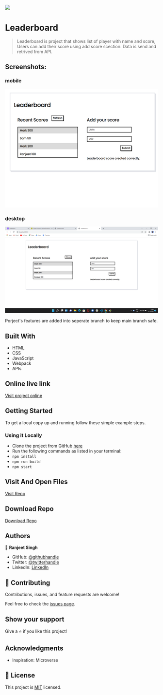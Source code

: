 ![](https://img.shields.io/badge/thecodechaser-blueviolet)

# Leaderboard

> Leaderboard is project that shows list of player with name and score, Users can add their score using add score scection. Data is send and retrived from API.

## Screenshots:

### mobile

![screenshot](./src/images/Screenshot1.png)

### desktop

![screenshot](./src/images/Screenshot2.png)

Porject's features are added into seperate branch to keep main branch safe.

## Built With

- HTML
- CSS
- JavaScript
- Webpack
- APIs

## Online live link

[Visit project online](https://thecodechaser.github.io/leaderboard/dist/)

## Getting Started

To get a local copy up and running follow these simple example steps.

### Using it Locally
- Clone the project from GitHub [here](git@github.com:thecodechaser/leaderboard.git)
- Run the following commands as listed in your terminal:
- `npm install`
- `npm run build`
- `npm start`

## Visit And Open Files

[Visit Repo](https://github.com/thecodechaser/leaderboard)

## Download Repo

[Download Repo](https://github.com/thecodechaser/leaderboard/archive/refs/heads/dev.zip)

## Authors

👤 **Ranjeet Singh**

- GitHub: [@githubhandle](https://github.com/thecodechaser)
- Twitter: [@twitterhandle](https://twitter.com/thecodechaser)
- LinkedIn: [LinkedIn](https://linkedin.com/in/thecodechaser)

## 🤝 Contributing

Contributions, issues, and feature requests are welcome!

Feel free to check the [issues page](https://github.com/thecodechaser/leaderboard/issues).

## Show your support

Give a ⭐️ if you like this project!

## Acknowledgments

- Inspiration: Microverse

## 📝 License

This project is [MIT](./MIT.md) licensed.
